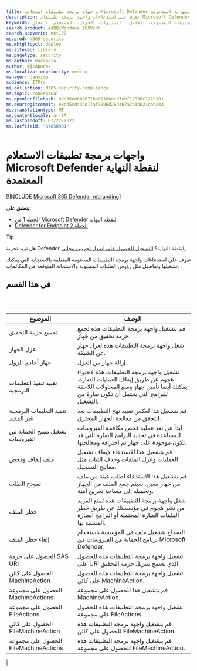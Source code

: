 ```yaml
---
title: واجهات برمجة تطبيقات استجابة Microsoft Defender لنقطة النهاية المدعومة
description: تعرف على استدعاءات واجهة برمجة تطبيقات Microsoft Defender لنقطة النهاية الخاصة بالاستجابة.
keywords: واجهة برمجة تطبيقات الاستجابة، واجهة برمجة تطبيقات الرسم البياني، واجهة برمجة التطبيقات المدعومة، الفاعل، التنبيهات، الجهاز، المستخدم، المجال، ip، الملف
search.product: eADQiWindows 10XVcnh
search.appverid: met150
ms.prod: m365-security
ms.mktglfcycl: deploy
ms.sitesec: library
ms.pagetype: security
ms.author: macapara
author: mjcaparas
ms.localizationpriority: medium
manager: dansimp
audience: ITPro
ms.collection: M365-security-compliance
ms.topic: conceptual
ms.openlocfilehash: 8dd36e06b90726a01168ccd3ebf12886c127b101
ms.sourcegitcommit: e8dd5cd434d17af7096d28d467a2b3b021cbb233
ms.translationtype: MT
ms.contentlocale: ar-SA
ms.lasthandoff: 07/27/2022
ms.locfileid: "67050931"
---
```

# <a name="supported-microsoft-defender-for-endpoint-query-apis"></a>واجهات برمجة تطبيقات الاستعلام Microsoft Defender لنقطة النهاية المعتمدة

[!INCLUDE [Microsoft 365 Defender rebranding](../../includes/microsoft-defender.md)]


**ينطبق على:**
- [الخطة 1 من Microsoft Defender لنقطة النهاية](https://go.microsoft.com/fwlink/?linkid=2154037)
- [Defender for Endpoint الخطة 2](https://go.microsoft.com/fwlink/?linkid=2154037)

> [!TIP]
> هل تريد تجربة Defender لنقطة النهاية؟ [التسجيل للحصول على إصدار تجريبي مجاني.](https://signup.microsoft.com/create-account/signup?products=7f379fee-c4f9-4278-b0a1-e4c8c2fcdf7e&ru=https://aka.ms/MDEp2OpenTrial?ocid=docs-wdatp-supported-response-apis-abovefoldlink)

تعرف على استدعاءات واجهة برمجة التطبيقات المدعومة المتعلقة بالاستجابة التي يمكنك تشغيلها وتفاصيل مثل رؤوس الطلبات المطلوبة والاستجابة المتوقعة من المكالمات.

## <a name="in-this-section"></a>في هذا القسم

<br>

****

|الموضوع|الوصف|
|---|---|
|تجميع حزمة التحقيق|قم بتشغيل واجهة برمجة التطبيقات هذه لجمع حزمة تحقيق من جهاز.|
|عزل الجهاز|شغل واجهة برمجة التطبيقات هذه لعزل جهاز عن الشبكة.|
|جهاز أحادي الزول|إزالة جهاز من العزل.|
|تقييد تنفيذ التعليمات البرمجية|تشغيل واجهة برمجة التطبيقات هذه لاحتواء هجوم عن طريق إيقاف العمليات الضارة. يمكنك أيضا تأمين جهاز ومنع المحاولات اللاحقة للبرامج التي يحتمل أن تكون ضارة من التشغيل.|
|تنفيذ التعليمات البرمجية غير المقيد|قم بتشغيل هذا لعكس تقييد نهج التطبيقات بعد التحقق من معالجة الجهاز المخترق.|
|تشغيل مسح الحماية من الفيروسات|ابدأ عن بعد عملية فحص مكافحة الفيروسات للمساعدة في تحديد البرامج الضارة التي قد تكون موجودة على جهاز تم اختراقه ومعالجتها.|
|ملف إيقاف وفحص|قم بتشغيل هذا الاستدعاء لإيقاف تشغيل العمليات وعزل الملفات وحذف الثبات مثل مفاتيح التسجيل.|
|نموذج الطلب|قم بتشغيل هذا الاستدعاء لطلب عينة من ملف من جهاز معين. سيتم جمع الملف من الجهاز وتحميله إلى مساحة تخزين آمنة.|
|حظر الملف|شغل واجهة برمجة التطبيقات هذه لمنع المزيد من نشر هجوم في مؤسستك عن طريق حظر الملفات الضارة المحتملة أو البرامج الضارة المشتبه بها.|
|إلغاء حظر الملف|السماح بتشغيل ملف في المؤسسة باستخدام برنامج الحماية من الفيروسات من Microsoft Defender.|
|الحصول على حزمة SAS URI|تشغيل واجهة برمجة التطبيقات هذه للحصول على URI الذي يسمح بتنزيل حزمة التحقيق.|
|الحصول على كائن MachineAction|تشغيل واجهة برمجة التطبيقات هذه للحصول على كائن MachineAction.|
|الحصول على مجموعة MachineActions|قم بتشغيل هذا للحصول على مجموعة MachineAction.|
|الحصول على مجموعة FileActions|تشغيل واجهة برمجة التطبيقات هذه للحصول على مجموعة FileActions.|
|الحصول على كائن FileMachineAction|قم بتشغيل واجهة برمجة التطبيقات هذه للحصول على كائن FileMachineAction.|
|الحصول على مجموعة FileMachineActions|قم بتشغيل واجهة برمجة التطبيقات هذه للحصول على مجموعة FileMachineAction.|
|
